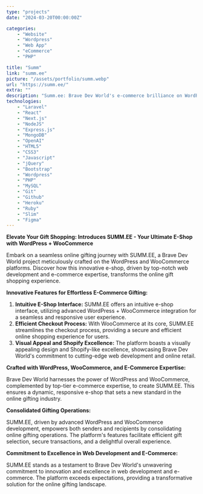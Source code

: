```yaml
---
type: "projects"
date: "2024-03-20T00:00:00Z"

categories: 
    - "Website"
    - "Wordpress"
    - "Web App"
    - "eCommerce"
    - "PHP"

title: "Summ"
link: "summ.ee"
picture: "/assets/portfolio/summ.webp"
url: "https://summ.ee/"
extra: ""
description: "Summ.ee: Brave Dev World's e-commerce brilliance on WordPress and WooCommerce. Elevate your online store with our expert web development solutions."
technologies: 
    - "Laravel"
    - "React"
    - "Next.js"
    - "NodeJS"
    - "Express.js"
    - "MongoDB"
    - "OpenAI"
    - "HTML5"
    - "CSS3"
    - "Javascript"
    - "jQuery"
    - "Bootstrap"
    - "Wordpress"
    - "PHP"
    - "MySQL"
    - "Git"
    - "Github"
    - "Heroku"
    - "Ruby"
    - "Slim"
    - "Figma"
---
```

**Elevate Your Gift Shopping: Introduces SUMM.EE - Your Ultimate E-Shop with WordPress + WooCommerce**

Embark on a seamless online gifting journey with SUMM.EE, a Brave Dev World project meticulously crafted on the WordPress and WooCommerce platforms. Discover how this innovative e-shop, driven by top-notch web development and e-commerce expertise, transforms the online gift shopping experience.

**Innovative Features for Effortless E-Commerce Gifting:**

1. **Intuitive E-Shop Interface:** SUMM.EE offers an intuitive e-shop interface, utilizing advanced WordPress + WooCommerce integration for a seamless and responsive user experience.
2. **Efficient Checkout Process:** With WooCommerce at its core, SUMM.EE streamlines the checkout process, providing a secure and efficient online shopping experience for users.
3. **Visual Appeal and Shopify Excellence:** The platform boasts a visually appealing design and Shopify-like excellence, showcasing Brave Dev World's commitment to cutting-edge web development and online retail.

**Crafted with WordPress, WooCommerce, and E-Commerce Expertise:**

Brave Dev World harnesses the power of WordPress and WooCommerce, complemented by top-tier e-commerce expertise, to create SUMM.EE. This ensures a dynamic, responsive e-shop that sets a new standard in the online gifting industry.

**Consolidated Gifting Operations:**

SUMM.EE, driven by advanced WordPress and WooCommerce development, empowers both senders and recipients by consolidating online gifting operations. The platform's features facilitate efficient gift selection, secure transactions, and a delightful overall experience.

**Commitment to Excellence in Web Development and E-Commerce:**

SUMM.EE stands as a testament to Brave Dev World's unwavering commitment to innovation and excellence in web development and e-commerce. The platform exceeds expectations, providing a transformative solution for the online gifting landscape.
